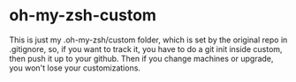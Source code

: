 # oh-my-zsh-custom

This is just my .oh-my-zsh/custom folder, which is set by the original repo in .gitignore, so, if you want to track it, you have to do a git init inside custom, then push it up to your github. Then if you change machines or upgrade, you won't lose your customizations. 

